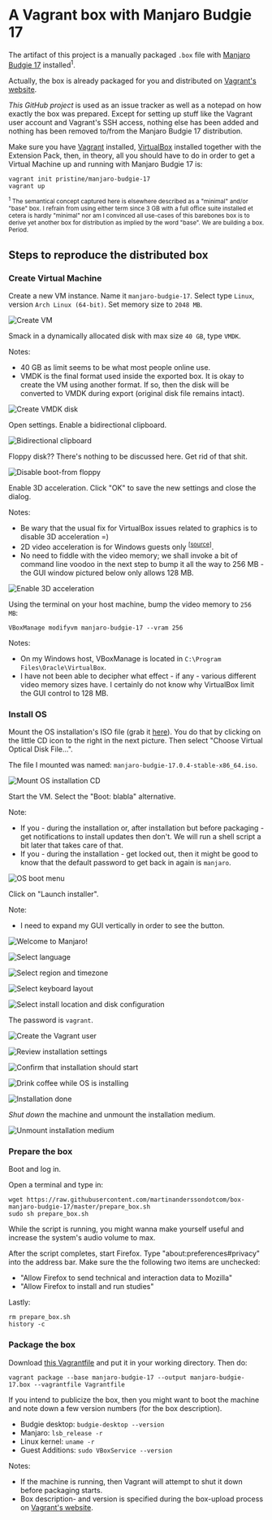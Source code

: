# A Vagrant box with Manjaro Budgie 17

The artifact of this project is a manually packaged `.box` file with [Manjaro
Budgie 17][1] installed<sup>1</sup>.

Actually, the box is already packaged for you and distributed on
[Vagrant's website][2].

_This GitHub project_ is used as an issue tracker as well as a notepad on how
exactly the box was prepared. Except for setting up stuff like the Vagrant user
account and Vagrant's SSH access, nothing else has been added and nothing has
been removed to/from the Manjaro Budgie 17 distribution.

Make sure you have [Vagrant][3] installed, [VirtualBox][4] installed together
with the Extension Pack, then, in theory, all you should have to do in order to
get a Virtual Machine up and running with Manjaro Budgie 17 is:

    vagrant init pristine/manjaro-budgie-17
    vagrant up 

<sub><sup>1</sup> The semantical concept captured here is elsewhere described as
a "minimal" and/or "base" box. I refrain from using either term since 3 GB with
a full office suite installed et cetera is hardly "minimal" nor am I convinced
all use-cases of this barebones box is to derive yet another box for
distribution as implied by the word "base". We are building a box. Period.</sub>

## Steps to reproduce the distributed box

### Create Virtual Machine

Create a new VM instance. Name it `manjaro-budgie-17`. Select type `Linux`,
version `Arch Linux (64-bit)`. Set memory size to `2048 MB`.

![Create VM][img-01]

Smack in a dynamically allocated disk with max size `40 GB`, type `VMDK`.

Notes:

- 40 GB as limit seems to be what most people online use.
- VMDK is the final format used inside the exported box. It is okay to create
  the VM using another format. If so, then the disk will be converted to VMDK
  during export (original disk file remains intact).

![Create VMDK disk][img-02]

Open settings. Enable a bidirectional clipboard.

![Bidirectional clipboard][img-03]

Floppy disk?? There's nothing to be discussed here. Get rid of that shit.

![Disable boot-from floppy][img-04]

Enable 3D acceleration. Click "OK" to save the new settings and close the
dialog.

Notes:

- Be wary that the usual fix for VirtualBox issues related to graphics is to
  disable 3D acceleration =)
- 2D video acceleration is for Windows guests only <sup>[[source][6]]</sup>.
- No need to fiddle with the video memory; we shall invoke a bit of command line
  voodoo in the next step to bump it all the way to 256 MB - the GUI window
  pictured below only allows 128 MB.

![Enable 3D acceleration][img-05]

Using the terminal on your host machine, bump the video memory to `256 MB`:

    VBoxManage modifyvm manjaro-budgie-17 --vram 256

Notes:

- On my Windows host, VBoxManage is located in
  `C:\Program Files\Oracle\VirtualBox`.
- I have not been able to decipher what effect - if any - various different
  video memory sizes have. I certainly do not know why VirtualBox limit the GUI
  control to 128 MB.

### Install OS

Mount the OS installation's ISO file (grab it [here][5]). You do that by
clicking on the little CD icon to the right in the next picture. Then select
"Choose Virtual Optical Disk File...".

The file I mounted was named: `manjaro-budgie-17.0.4-stable-x86_64.iso`.

![Mount OS installation CD][img-06]

Start the VM. Select the "Boot: blabla" alternative.

Note:

- If you - during the installation or, after installation but before packaging -
  get notifications to install updates then don't. We will run a shell script a
  bit later that takes care of that.
- If you - during the installation - get locked out, then it might be good to
  know that the default password to get back in again is `manjaro`.

![OS boot menu][img-07]

Click on "Launch installer".

Note:

- I need to expand my GUI vertically in order to see the button.

![Welcome to Manjaro!][img-08]

![Select language][img-09]

![Select region and timezone][img-10]

![Select keyboard layout][img-11]

![Select install location and disk configuration][img-12]

The password is `vagrant`.

![Create the Vagrant user][img-13]

![Review installation settings][img-14]

![Confirm that installation should start][img-15]

![Drink coffee while OS is installing][img-16]

![Installation done][img-17]

_Shut down_ the machine and unmount the installation medium.

![Unmount installation medium][img-18]

### Prepare the box

Boot and log in.

Open a terminal and type in:

    wget https://raw.githubusercontent.com/martinanderssondotcom/box-manjaro-budgie-17/master/prepare_box.sh
    sudo sh prepare_box.sh

While the script is running, you might wanna make yourself useful and increase
the system's audio volume to max.

After the script completes, start Firefox. Type "about:preferences#privacy" into
the address bar. Make sure the the following two items are unchecked:

- "Allow Firefox to send technical and interaction data to Mozilla"
- "Allow Firefox to install and run studies"

Lastly:

    rm prepare_box.sh
    history -c

### Package the box

Download [this Vagrantfile][7] and put it in your working directory. Then do:

    vagrant package --base manjaro-budgie-17 --output manjaro-budgie-17.box --vagrantfile Vagrantfile

If you intend to publicize the box, then you might want to boot the machine and
note down a few version numbers (for the box description).

- Budgie desktop: `budgie-desktop --version`
- Manjaro: `lsb_release -r`
- Linux kernel: `uname -r`
- Guest Additions: `sudo VBoxService --version`

Notes:

- If the machine is running, then Vagrant will attempt to shut it down before
  packaging starts.
- Box description- and version is specified during the box-upload process on
  [Vagrant's website][8].

[1]: https://manjaro.org/
[2]: https://app.vagrantup.com/pristine/boxes/manjaro-budgie-17
[3]: https://www.vagrantup.com/
[4]: https://www.virtualbox.org/wiki/Downloads
[5]: https://manjaro.org/community-editions/
[6]: https://www.virtualbox.org/manual/ch04.html#guestadd-2d
[7]: https://github.com/martinanderssondotcom/box-manjaro-budgie-17/blob/master/Vagrantfile
[8]: https://app.vagrantup.com/boxes/new

[img-01]: screenshots/01-vb-create-vm.png
[img-02]: screenshots/02-vb-create-vmdk-disk.png
[img-03]: screenshots/03-vb-bidirectional-clipboard.png
[img-04]: screenshots/04-vb-disable-floppy-boot.png
[img-05]: screenshots/05-vd-enable-3d.png
[img-06]: screenshots/06-vb-mount-manjaro-iso.png

[img-07]: screenshots/07-os-boot-menu.png
[img-08]: screenshots/08-os-launch-installer.png
[img-09]: screenshots/09-os-language.png
[img-10]: screenshots/10-os-timezone.png
[img-11]: screenshots/11-os-keyboard.png
[img-12]: screenshots/12-os-location.png
[img-13]: screenshots/13-os-user.png
[img-14]: screenshots/14-os-review.png
[img-15]: screenshots/15-os-confirm.png
[img-16]: screenshots/16-os-installing.png
[img-17]: screenshots/17-os-done.png
[img-18]: screenshots/18-vb-unmount.png